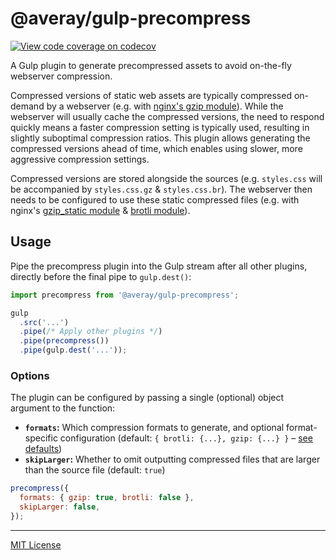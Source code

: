 # @averay/gulp-precompress

[![View code coverage on codecov][codecov-badge]][codecov]

[codecov]: https://codecov.io/gh/adamaveray/gulp-precompress
[codecov-badge]: https://codecov.io/gh/adamaveray/gulp-precompress/branch/main/graph/badge.svg

A Gulp plugin to generate precompressed assets to avoid on-the-fly webserver compression.

Compressed versions of static web assets are typically compressed on-demand by a webserver (e.g. with [nginx's gzip module][nginx-gz]). While the webserver will usually cache the compressed versions, the need to respond quickly means a faster compression setting is typically used, resulting in slightly suboptimal compression ratios. This plugin allows generating the compressed versions ahead of time, which enables using slower, more aggressive compression settings.

Compressed versions are stored alongside the sources (e.g. `styles.css` will be accompanied by `styles.css.gz` & `styles.css.br`). The webserver then needs to be configured to use these static compressed files (e.g. with nginx's [gzip_static module][nginx-gz-static] & [brotli module][nginx-brotli]).

[nginx-gz]: https://nginx.org/en/docs/http/ngx_http_gzip_module.html
[nginx-gz-static]: https://nginx.org/en/docs/http/ngx_http_gzip_static_module.html
[nginx-brotli]: https://github.com/google/ngx_brotli#brotli_static

## Usage

Pipe the precompress plugin into the Gulp stream after all other plugins, directly before the final pipe to `gulp.dest()`:

```js
import precompress from '@averay/gulp-precompress';

gulp
  .src('...')
  .pipe(/* Apply other plugins */)
  .pipe(precompress())
  .pipe(gulp.dest('...'));
```

### Options

The plugin can be configured by passing a single (optional) object argument to the function:

- **`formats`:** Which compression formats to generate, and optional format-specific configuration (default: `{ brotli: {...}, gzip: {...} }` – [see defaults](./src/defaults.ts))
- **`skipLarger`:** Whether to omit outputting compressed files that are larger than the source file (default: `true`)

```js
precompress({
  formats: { gzip: true, brotli: false },
  skipLarger: false,
});
```

---

[MIT License](./LICENSE)
